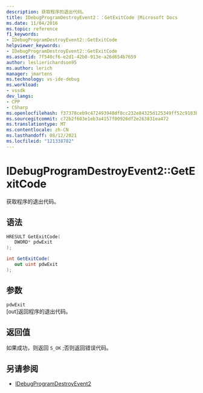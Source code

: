 ```yaml
---
description: 获取程序的退出代码。
title: IDebugProgramDestroyEvent2：：GetExitCode |Microsoft Docs
ms.date: 11/04/2016
ms.topic: reference
f1_keywords:
- IDebugProgramDestroyEvent2::GetExitCode
helpviewer_keywords:
- IDebugProgramDestroyEvent2::GetExitCode
ms.assetid: 7f540cf6-e2d1-42b0-913e-a26d654b7659
author: leslierichardson95
ms.author: lerich
manager: jmartens
ms.technology: vs-ide-debug
ms.workload:
- vssdk
dev_langs:
- CPP
- CSharp
ms.openlocfilehash: f37378ceb9c472493948df8cc232e84325d125349ff52c9183bf64680c23b92f
ms.sourcegitcommit: c72b2f603e1eb3a4157f00926df2e263831ea472
ms.translationtype: MT
ms.contentlocale: zh-CN
ms.lasthandoff: 08/12/2021
ms.locfileid: "121338782"
---
```

# <a name="idebugprogramdestroyevent2getexitcode"></a>IDebugProgramDestroyEvent2::GetExitCode
获取程序的退出代码。

## <a name="syntax"></a>语法

```cpp
HRESULT GetExitCode( 
   DWORD* pdwExit
);
```

```csharp
int GetExitCode( 
   out uint pdwExit
);
```

## <a name="parameters"></a>参数
`pdwExit`\
[out]返回程序的退出代码。

## <a name="return-value"></a>返回值
 如果成功，则返回 `S_OK` ;否则返回错误代码。

## <a name="see-also"></a>另请参阅
- [IDebugProgramDestroyEvent2](../../../extensibility/debugger/reference/idebugprogramdestroyevent2.md)
